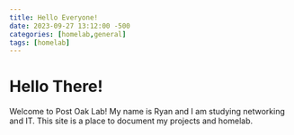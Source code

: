```yaml
---
title: Hello Everyone!
date: 2023-09-27 13:12:00 -500
categories: [homelab,general]
tags: [homelab]
---
```


# Hello There! 

Welcome to Post Oak Lab! My name is Ryan and I am studying networking and IT. This site is a place to document my projects and homelab.